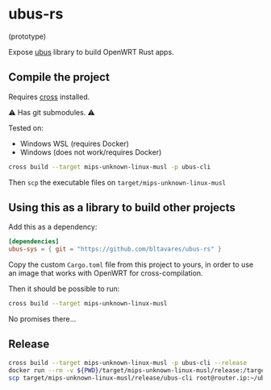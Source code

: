 # ubus-rs

(prototype)

Expose [ubus](https://openwrt.org/docs/techref/ubus) library to build OpenWRT Rust apps.

## Compile the project

Requires [cross](https://github.com/rust-embedded/cross) installed.

:warning: Has git submodules. :warning:

Tested on:

- Windows WSL (requires Docker)
- Windows (does not work/requires Docker)

```sh
cross build --target mips-unknown-linux-musl -p ubus-cli
```

Then `scp` the executable files on `target/mips-unknown-linux-musl`

## Using this as a library to build other projects

Add this as a dependency:

```toml
[dependencies]
ubus-sys = { git = "https://github.com/bltavares/ubus-rs" }
```

Copy the custom `Cargo.toml` file from this project to yours, in order to use an image that works with OpenWRT for cross-compilation.

Then it should be possible to run:

```sh
cross build --target mips-unknown-linux-musl
```

No promises there...

## Release

```sh
cross build --target mips-unknown-linux-musl -p ubus-cli --release
docker run --rm -v ${PWD}/target/mips-unknown-linux-musl/release:/target bltavares/rust-cross-mips-openwrt mips-linux-muslsf-strip /target/ubus-cli
scp target/mips-unknown-linux-musl/release/ubus-cli root@router.ip:~/ubus-cli
```